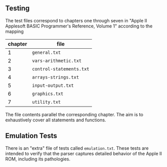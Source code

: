 Testing
-------

The test files correspond to chapters one through seven in "Apple II Applesoft BASIC Programmer's Reference, Volume 1" according to the mapping

| chapter | file |
| ------- | ---- |
| 1 | `general.txt` |
| 2 | `vars-arithmetic.txt` |
| 3 | `control-statements.txt` |
| 4 | `arrays-strings.txt` |
| 5 | `input-output.txt` |
| 6 | `graphics.txt` |
| 7 | `utility.txt` |

The file contents parallel the corresponding chapter.  The aim is to exhaustively cover all statements and functions.

Emulation Tests
---------------

There is an "extra" file of tests called `emulation.txt`.  These tests are intended to verify that the parser captures detailed behavior of the Apple II ROM, including its pathologies.
